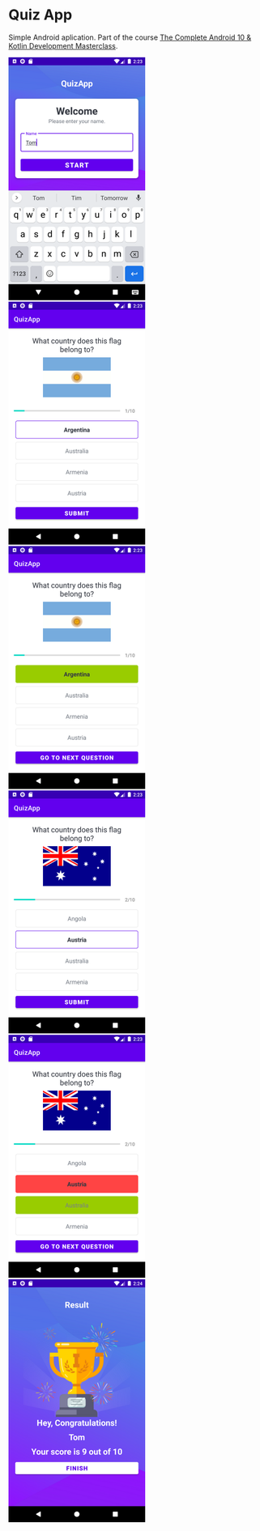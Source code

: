 # Quiz App
Simple Android aplication. Part of the course  [The Complete Android 10 & Kotlin Development Masterclass](https://www.udemy.com/course/android-kotlin-developer/).  



<div class="row">

  <div class="column">
    <img src="https://github.com/BulgakovIvan/QuizApp/blob/master/images/1.png" width="270" height="480">
    <img src="https://github.com/BulgakovIvan/QuizApp/blob/master/images/2.png" width="270" height="480">
    <img src="https://github.com/BulgakovIvan/QuizApp/blob/master/images/3.png" width="270" height="480">
  </div>
  
  <div class="column">
    <img src="https://github.com/BulgakovIvan/QuizApp/blob/master/images/4.png" width="270" height="480">
    <img src="https://github.com/BulgakovIvan/QuizApp/blob/master/images/5.png" width="270" height="480">
    <img src="https://github.com/BulgakovIvan/QuizApp/blob/master/images/6.png" width="270" height="480">
  </div>

</div>
